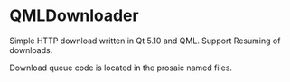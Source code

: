 # QMLDownloader
Simple HTTP download written in Qt 5.10 and QML. Support Resuming of downloads.

Download queue code is located in the prosaic named files.
